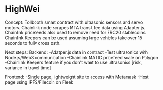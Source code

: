 # HighWei

Concept:
Tollbooth smart contract with ultrasonic sensors and servo motors. Chainlink node scrapes MTA transit fee data using Adapter.js.
Chainlink pricefeeds also used to remove need for ERC20 stablecoins. Chainlink Keepers can be used assuming large vehicles take over 15 seconds to fully cross path.

Next steps: 
Backend:
-Adatper.js data in contract
-Test ultrasonics with Node.js/Web3 communication
-Chainlink MATIC pricefeed scale on Polygon
-Chainlink Keepers feature if you don't want to use ultrasonics [risk, variance in travel time]

Frontend: 
-Single page, lightweight site to access with Metamask
-Host page using IPFS/Filecoin on Fleek

